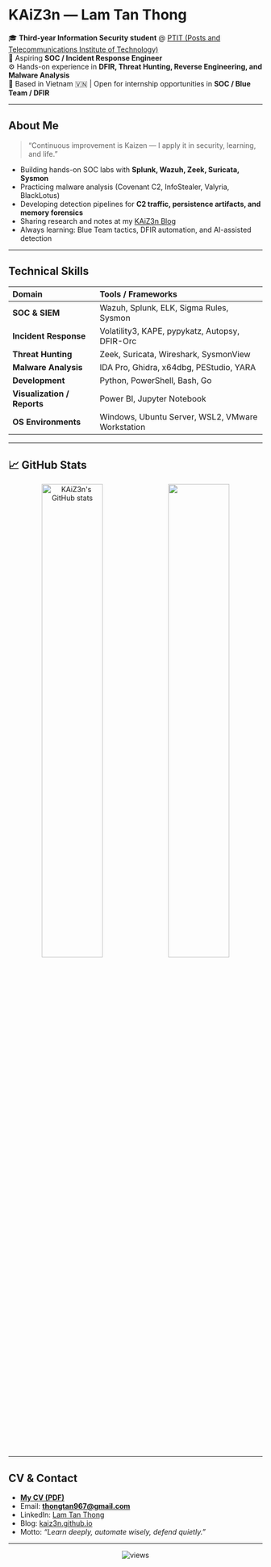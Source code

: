 # KAiZ3n — Lam Tan Thong

🎓 **Third-year Information Security student** @ [PTIT (Posts and Telecommunications Institute of Technology)](https://portal.ptit.edu.vn)  
💼 Aspiring **SOC / Incident Response Engineer**  
⚙️ Hands-on experience in **DFIR, Threat Hunting, Reverse Engineering, and Malware Analysis**  
📍 Based in Vietnam 🇻🇳 | Open for internship opportunities in **SOC / Blue Team / DFIR**

---

## About Me

> “Continuous improvement is Kaizen — I apply it in security, learning, and life.”

- Building hands-on SOC labs with **Splunk, Wazuh, Zeek, Suricata, Sysmon**
- Practicing malware analysis (Covenant C2, InfoStealer, Valyria, BlackLotus)
- Developing detection pipelines for **C2 traffic, persistence artifacts, and memory forensics**
- Sharing research and notes at my [KAiZ3n Blog](https://hackmd.io/@kAiZ3n)
- Always learning: Blue Team tactics, DFIR automation, and AI-assisted detection

---

##  Technical Skills

| Domain | Tools / Frameworks |
|:-------|:-------------------|
| **SOC & SIEM** | Wazuh, Splunk, ELK, Sigma Rules, Sysmon |
| **Incident Response** | Volatility3, KAPE, pypykatz, Autopsy, DFIR-Orc |
| **Threat Hunting** | Zeek, Suricata, Wireshark, SysmonView |
| **Malware Analysis** | IDA Pro, Ghidra, x64dbg, PEStudio, YARA |
| **Development** | Python, PowerShell, Bash, Go |
| **Visualization / Reports** | Power BI, Jupyter Notebook |
| **OS Environments** | Windows, Ubuntu Server, WSL2, VMware Workstation |

---



## 📈 GitHub Stats

<p align="center">
  <img src="https://github-readme-stats.vercel.app/api?username=bruning-frighting&show_icons=true&theme=tokyonight" alt="KAiZ3n's GitHub stats" width="49%"/>
  <img src="https://github-readme-stats.vercel.app/api/top-langs/?username=bruning-frighting&layout=compact&theme=tokyonight" width="49%"/>
</p>

---

##  CV & Contact

-  **[My CV (PDF)](https://github.com/bruning-frighting/KAiZ3nThong/raw/main/CV_LamTanThong_SOC_IR.pdf)**  
-  Email: **thongtan967@gmail.com**  
-  LinkedIn: [Lam Tan Thong](https://www.linkedin.com/in/kaiz3n/)  
-  Blog: [kaiz3n.github.io](https://github.com/bruning-frighting/KAiZ3nThong)  
-  Motto: *“Learn deeply, automate wisely, defend quietly.”*

---

<p align="center">
  <img src="https://komarev.com/ghpvc/?username=bruning-frighting&label=Profile+Views&color=blueviolet&style=flat" alt="views"/>
</p>
